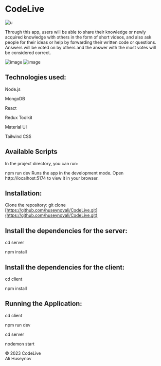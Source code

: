 # CodeLive
![u](https://github.com/huseynovali/CodeLive/assets/101474600/46d5163b-e2ca-47a8-adba-f76e43b642e4)   

 Through this app, users will be able to share their knowledge or newly acquired knowledge with others in the form of short videos, 
and also ask people for their ideas or help by forwarding their written code or questions. Answers will be voted on by others and 
the answer with the most votes will be considered correct.

![image](https://github.com/huseynovali/CodeLive/assets/101474600/79e0f4d6-18f8-4db7-9a3b-4915af6f35f3)
![image](https://github.com/huseynovali/CodeLive/assets/101474600/c8ec77bd-f522-4783-ab41-8bcf70e1d974)

## Technologies used:
Node.js

MongoDB

React

Redux Toolkit

Material UI

Tailwind CSS

## Available Scripts
In the project directory, you can run:

npm run dev
Runs the app in the development mode.
Open http://localhost:5174 to view it in your browser.


## Installation:
Clone the repository: git clone [https://github.com/huseynovali/CodeLive.git](https://github.com/huseynovali/CodeLive.git)


## Install the dependencies for the server:
cd server

npm install

## Install the dependencies for the client:
cd client

npm install

## Running the Application:
cd client

npm run dev

cd server

nodemon start 



© 2023 CodeLive                    
Ali Huseynov 
